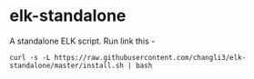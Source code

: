# elk-standalone
A standalone ELK script. Run link this -
```
curl -s -L https://raw.githubusercontent.com/changli3/elk-standalone/master/install.sh | bash
```
